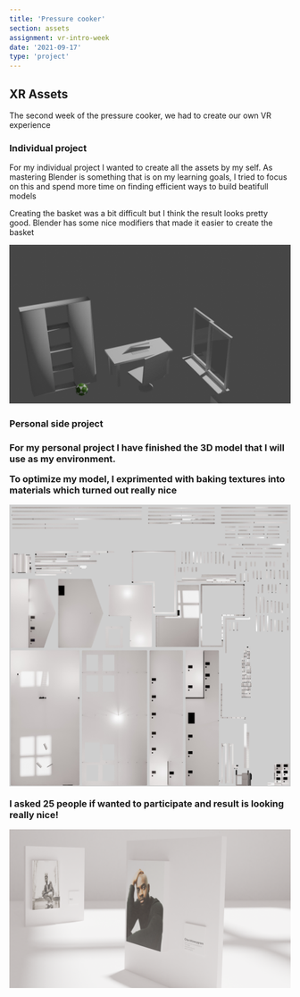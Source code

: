 ```yaml
---
title: 'Pressure cooker'
section: assets
assignment: vr-intro-week
date: '2021-09-17'
type: 'project'
---
```


<h2>XR Assets</h2>

<p>The second week of the pressure cooker, we had to create our own VR experience</p>

<h3>Individual project</h3>
<p>
For my individual project I wanted to create all the assets by my self. As mastering Blender is something that is on my learning goals, I tried to focus on this and spend more time on finding efficient ways to build beatifull models
</p>

<p>Creating the basket was a bit difficult but I think the result looks pretty good. Blender has some nice modifiers that made it easier to create the basket</p>

![Blender](../../utils/assets/blender-assets-sprint1.png)

<h3>Personal side project<h3/>

<p>For my personal project I have finished the 3D model that I will use as my environment.</p>

<p>To optimize my model, I exprimented with baking textures into materials which turned out really nice</p>

![Blender](../../utils/assets/map.jpg)

<p>I asked 25 people if wanted to participate and result is looking really nice!</p>

![Blender](../../utils/assets/render7.png)
